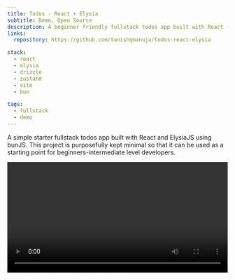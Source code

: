 ```yaml
---
title: Todos - React + Elysia
subtitle: Demo, Open Source
description: A beginner friendly fullstack todos app built with React - Elysia with Bun as the runtime.
links:
  repository: https://github.com/tanishqmanuja/todos-react-elysia

stack:
  - react
  - elysia
  - drizzle
  - zustand
  - vite
  - bun

tags:
  - fullstack
  - demo
---
```


A simple starter fullstack todos app built with React and ElysiaJS using bunJS. This project is purposefully kept minimal so that it can be used as a starting point for beginners-intermediate level developers.

<video width="100%"  controls>
  <source src="https://github.com/tanishqmanuja/todos-react-elysia/assets/40914272/42b085bc-93c1-47f0-a361-c2d940121619" type="video/mp4">
</video>
